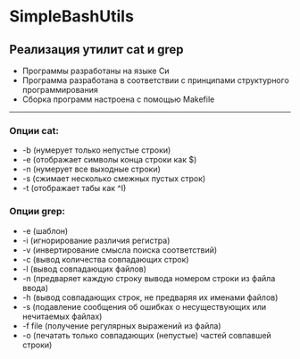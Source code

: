 # SimpleBashUtils

## Реализация утилит cat и grep

- Программы разработаны на языке Си
- Программа разработана в соответствии с принципами структурного программирования
- Сборка программ настроена с помощью Makefile

---

### Опции cat:
- -b (нумерует только непустые строки)
- -e (отображает символы конца строки как $)
- -n (нумерует все выходные строки)
- -s (сжимает несколько смежных пустых строк)
- -t (отображает табы как ^I)

### Опции grep:

- -e (шаблон)
- -i (игнорирование различия регистра)
- -v (инвертирование смысла поиска соответствий)
- -c (вывод количества совпадающих строк)
- -l (вывод совпадающих файлов)
- -n (предваряет каждую строку вывода номером строки из файла ввода)
- -h (вывод совпадающих строк, не предваряя их именами файлов)
- -s (подавление сообщения об ошибках о несуществующих или нечитаемых файлах)
- -f file (получение регулярных выражений из файла)
- -o (печатать только совпадающих (непустые) частей совпавшей строки)
